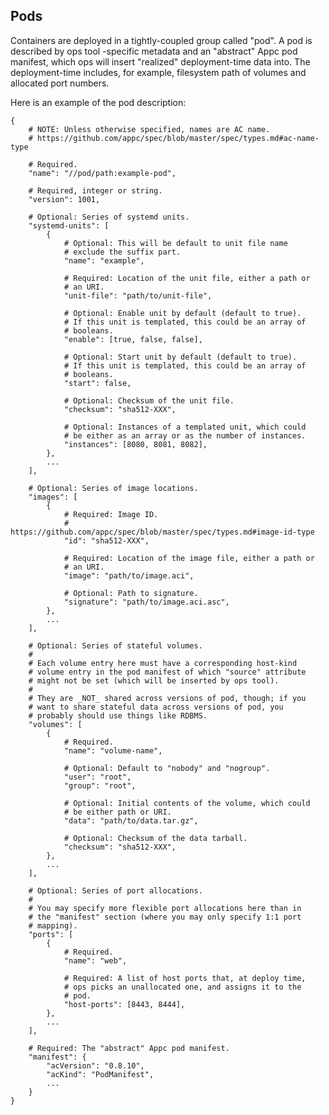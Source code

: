 ## Pods

Containers are deployed in a tightly-coupled group called "pod".  A pod
is described by ops tool -specific metadata and an "abstract" Appc pod
manifest, which ops will insert "realized" deployment-time data into.
The deployment-time includes, for example, filesystem path of volumes
and allocated port numbers.

Here is an example of the pod description:

    {
        # NOTE: Unless otherwise specified, names are AC name.
        # https://github.com/appc/spec/blob/master/spec/types.md#ac-name-type

        # Required.
        "name": "//pod/path:example-pod",

        # Required, integer or string.
        "version": 1001,

        # Optional: Series of systemd units.
        "systemd-units": [
            {
                # Optional: This will be default to unit file name
                # exclude the suffix part.
                "name": "example",

                # Required: Location of the unit file, either a path or
                # an URI.
                "unit-file": "path/to/unit-file",

                # Optional: Enable unit by default (default to true).
                # If this unit is templated, this could be an array of
                # booleans.
                "enable": [true, false, false],

                # Optional: Start unit by default (default to true).
                # If this unit is templated, this could be an array of
                # booleans.
                "start": false,

                # Optional: Checksum of the unit file.
                "checksum": "sha512-XXX",

                # Optional: Instances of a templated unit, which could
                # be either as an array or as the number of instances.
                "instances": [8080, 8081, 8082],
            },
            ...
        ],

        # Optional: Series of image locations.
        "images": [
            {
                # Required: Image ID.
                # https://github.com/appc/spec/blob/master/spec/types.md#image-id-type
                "id": "sha512-XXX",

                # Required: Location of the image file, either a path or
                # an URI.
                "image": "path/to/image.aci",

                # Optional: Path to signature.
                "signature": "path/to/image.aci.asc",
            },
            ...
        ],

        # Optional: Series of stateful volumes.
        #
        # Each volume entry here must have a corresponding host-kind
        # volume entry in the pod manifest of which "source" attribute
        # might not be set (which will be inserted by ops tool).
        #
        # They are _NOT_ shared across versions of pod, though; if you
        # want to share stateful data across versions of pod, you
        # probably should use things like RDBMS.
        "volumes": [
            {
                # Required.
                "name": "volume-name",

                # Optional: Default to "nobody" and "nogroup".
                "user": "root",
                "group": "root",

                # Optional: Initial contents of the volume, which could
                # be either path or URI.
                "data": "path/to/data.tar.gz",

                # Optional: Checksum of the data tarball.
                "checksum": "sha512-XXX",
            },
            ...
        ],

        # Optional: Series of port allocations.
        #
        # You may specify more flexible port allocations here than in
        # the "manifest" section (where you may only specify 1:1 port
        # mapping).
        "ports": [
            {
                # Required.
                "name": "web",

                # Required: A list of host ports that, at deploy time,
                # ops picks an unallocated one, and assigns it to the
                # pod.
                "host-ports": [8443, 8444],
            },
            ...
        ],

        # Required: The "abstract" Appc pod manifest.
        "manifest": {
            "acVersion": "0.8.10",
            "acKind": "PodManifest",
            ...
        }
    }
